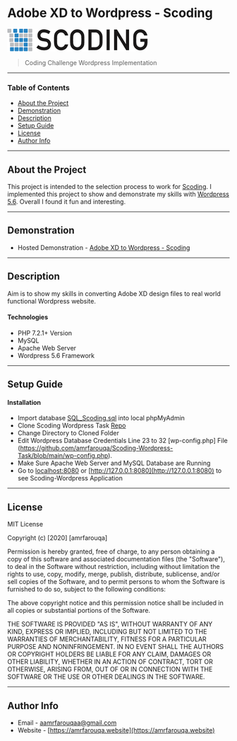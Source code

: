 # Adobe XD to Wordpress - Scoding

<img src="logo.png">

> Coding Challenge Wordpress Implementation

---

### Table of Contents

- [About the Project](#About-the-Project)
- [Demonstration](#demonstration)
- [Description](#description)
- [Setup Guide](#setup-guide)
- [License](#license)
- [Author Info](#author-info)

---

## About the Project

This project is intended to the selection process to work for [Scoding](http://www.scoding.com/). I implemented this project to show and demonstrate my skills with [Wordpress 5.6](https://wordpress.com). Overall I found it fun and interesting.

---

## Demonstration

- Hosted Demonstration - [Adobe XD to Wordpress - Scoding](https://scoding.amrfarouqa.website/)


---

## Description

Aim is to show my skills in converting Adobe XD design files to real world functional Wordpress website. 

#### Technologies

- PHP 7.2.1+ Version
- MySQL 
- Apache Web Server
- Wordpress 5.6 Framework


---

## Setup Guide

#### Installation

- Import database [SQL_Scoding.sql](https://github.com/amrfarouqa/Scoding-Wordpress-Task/blob/main/SQL_Scoding.sql) into local phpMyAdmin
- Clone Scoding Wordpress Task [Repo](https://github.com/amrfarouqa/Scoding-Wordpress-Task.git) 
- Change Directory to Cloned Folder
- Edit Wordpress Database Credentials Line 23 to 32 [wp-config.php] File (https://github.com/amrfarouqa/Scoding-Wordpress-Task/blob/main/wp-config.php). 
- Make Sure Apache Web Server and MySQL Database are Running
- Go to [localhost:8080](http://localhost:8080) or [http://127.0.0.1:8080](http://127.0.0.1:8080) to see Scoding-Wordpress Application

---

## License

MIT License

Copyright (c) [2020] [amrfarouqa]

Permission is hereby granted, free of charge, to any person obtaining a copy
of this software and associated documentation files (the "Software"), to deal
in the Software without restriction, including without limitation the rights
to use, copy, modify, merge, publish, distribute, sublicense, and/or sell
copies of the Software, and to permit persons to whom the Software is
furnished to do so, subject to the following conditions:

The above copyright notice and this permission notice shall be included in all
copies or substantial portions of the Software.

THE SOFTWARE IS PROVIDED "AS IS", WITHOUT WARRANTY OF ANY KIND, EXPRESS OR
IMPLIED, INCLUDING BUT NOT LIMITED TO THE WARRANTIES OF MERCHANTABILITY,
FITNESS FOR A PARTICULAR PURPOSE AND NONINFRINGEMENT. IN NO EVENT SHALL THE
AUTHORS OR COPYRIGHT HOLDERS BE LIABLE FOR ANY CLAIM, DAMAGES OR OTHER
LIABILITY, WHETHER IN AN ACTION OF CONTRACT, TORT OR OTHERWISE, ARISING FROM,
OUT OF OR IN CONNECTION WITH THE SOFTWARE OR THE USE OR OTHER DEALINGS IN THE
SOFTWARE.



---

## Author Info

- Email - [aamrfarouqaa@gmail.com](mailto:aamrfarouqaa@gmail.com)
- Website - [https://amrfarouqa.website](https://amrfarouqa.website)
